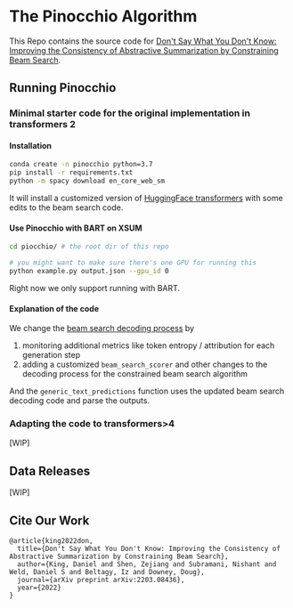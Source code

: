 # The Pinocchio Algorithm  

This Repo contains the source code for [Don't Say What You Don't Know: Improving the Consistency of Abstractive Summarization by Constraining Beam Search](https://arxiv.org/abs/2203.08436).

## Running Pinocchio 

### Minimal starter code for the original implementation in transformers 2

#### Installation 

```bash
conda create -n pinocchio python=3.7
pip install -r requirements.txt
python -m spacy download en_core_web_sm
```
It will install a customized version of [HuggingFace transformers](https://github.com/dakinggg/transformers/tree/my_branch) with some edits to the beam search code. 

#### Use Pinocchio with BART on XSUM 

```bash
cd piocchio/ # the root dir of this repo 

# you might want to make sure there's one GPU for running this  
python example.py output.json --gpu_id 0
```
Right now we only support running with BART. 

#### Explanation of the code 

We change the [beam search decoding process](https://github.com/dakinggg/transformers/blob/defbd001072dffbedf03c7f9eb880f2836c640e3/src/transformers/modeling_utils.py#L1333) by 
1. monitoring additional metrics like token entropy / attribution for each generation step  
2. adding a customized `beam_search_scorer` and other changes to the decoding process for the constrained beam search algorithm 

And the `generic_text_predictions` function uses the updated beam search decoding code and parse the outputs. 

### Adapting the code to transformers>4

[WIP]

## Data Releases 

[WIP]

## Cite Our Work 

```
@article{king2022don,
  title={Don't Say What You Don't Know: Improving the Consistency of Abstractive Summarization by Constraining Beam Search},
  author={King, Daniel and Shen, Zejiang and Subramani, Nishant and Weld, Daniel S and Beltagy, Iz and Downey, Doug},
  journal={arXiv preprint arXiv:2203.08436},
  year={2022}
}
```